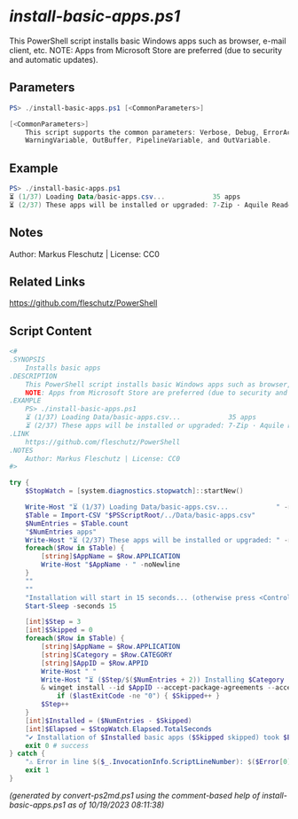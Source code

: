 *install-basic-apps.ps1*
================

This PowerShell script installs basic Windows apps such as browser, e-mail client, etc.
NOTE: Apps from Microsoft Store are preferred (due to security and automatic updates).

Parameters
----------
```powershell
PS> ./install-basic-apps.ps1 [<CommonParameters>]

[<CommonParameters>]
    This script supports the common parameters: Verbose, Debug, ErrorAction, ErrorVariable, WarningAction, 
    WarningVariable, OutBuffer, PipelineVariable, and OutVariable.
```

Example
-------
```powershell
PS> ./install-basic-apps.ps1
⏳ (1/37) Loading Data/basic-apps.csv...            35 apps
⏳ (2/37) These apps will be installed or upgraded: 7-Zip · Aquile Reader ...

```

Notes
-----
Author: Markus Fleschutz | License: CC0

Related Links
-------------
https://github.com/fleschutz/PowerShell

Script Content
--------------
```powershell
<#
.SYNOPSIS
	Installs basic apps
.DESCRIPTION
	This PowerShell script installs basic Windows apps such as browser, e-mail client, etc.
	NOTE: Apps from Microsoft Store are preferred (due to security and automatic updates). 
.EXAMPLE
	PS> ./install-basic-apps.ps1
	⏳ (1/37) Loading Data/basic-apps.csv...            35 apps
	⏳ (2/37) These apps will be installed or upgraded: 7-Zip · Aquile Reader ...
.LINK
	https://github.com/fleschutz/PowerShell
.NOTES
	Author: Markus Fleschutz | License: CC0
#>

try {
	$StopWatch = [system.diagnostics.stopwatch]::startNew()

	Write-Host "⏳ (1/37) Loading Data/basic-apps.csv...            " -noNewline
	$Table = Import-CSV "$PSScriptRoot/../Data/basic-apps.csv"
	$NumEntries = $Table.count
	"$NumEntries apps"
	Write-Host "⏳ (2/37) These apps will be installed or upgraded: " -noNewline
	foreach($Row in $Table) {
		[string]$AppName = $Row.APPLICATION
		Write-Host "$AppName · " -noNewline
	}
	""
	""
	"Installation will start in 15 seconds... (otherwise press <Control> <C> to abort)"
	Start-Sleep -seconds 15

	[int]$Step = 3
	[int]$Skipped = 0
	foreach($Row in $Table) {
		[string]$AppName = $Row.APPLICATION
		[string]$Category = $Row.CATEGORY
		[string]$AppID = $Row.APPID
		Write-Host " "
		Write-Host "⏳ ($Step/$($NumEntries + 2)) Installing $Category '$AppName'..."
		& winget install --id $AppID --accept-package-agreements --accept-source-agreements
        	if ($lastExitCode -ne "0") { $Skipped++ }
		$Step++
	}
	[int]$Installed = ($NumEntries - $Skipped)
	[int]$Elapsed = $StopWatch.Elapsed.TotalSeconds
	"✔️ Installation of $Installed basic apps ($Skipped skipped) took $Elapsed sec"
	exit 0 # success
} catch {
	"⚠️ Error in line $($_.InvocationInfo.ScriptLineNumber): $($Error[0])"
	exit 1
}
```

*(generated by convert-ps2md.ps1 using the comment-based help of install-basic-apps.ps1 as of 10/19/2023 08:11:38)*
